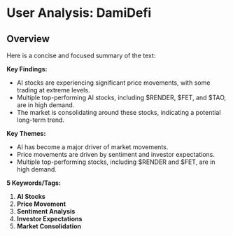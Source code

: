 # User Analysis: DamiDefi

## Overview

Here is a concise and focused summary of the text:

**Key Findings:**

* AI stocks are experiencing significant price movements, with some trading at extreme levels.
* Multiple top-performing AI stocks, including $RENDER, $FET, and $TAO, are in high demand.
* The market is consolidating around these stocks, indicating a potential long-term trend.

**Key Themes:**

* AI has become a major driver of market movements.
* Price movements are driven by sentiment and investor expectations.
* Multiple top-performing stocks, including $RENDER and $FET, are in high demand.

**5 Keywords/Tags:**

1. **AI Stocks**
2. **Price Movement**
3. **Sentiment Analysis**
4. **Investor Expectations**
5. **Market Consolidation**